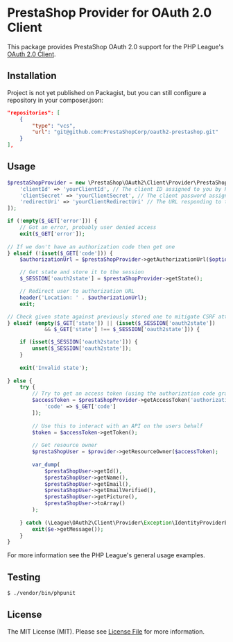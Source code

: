 # PrestaShop Provider for OAuth 2.0 Client

This package provides PrestaShop OAuth 2.0 support for the PHP League's [OAuth 2.0 Client](https://github.com/thephpleague/oauth2-client).

## Installation

[//]: # (```)

[//]: # (composer require prestashopcorp/oauth2-prestashop)

[//]: # (```)

Project is not yet published on Packagist, but you can still configure a repository in your composer.json:

```json
"repositories": [
    {
        "type": "vcs",
        "url": "git@github.com:PrestaShopCorp/oauth2-prestashop.git"
    }
],
```

## Usage

```php
$prestaShopProvider = new \PrestaShop\OAuth2\Client\Provider\PrestaShop([
    'clientId' => 'yourClientId', // The client ID assigned to you by PrestaShop
    'clientSecret' => 'yourClientSecret', // The client password assigned to you by PrestaShop
    'redirectUri' => 'yourClientRedirectUri' // The URL responding to the code flow implemented here
]);

if (!empty($_GET['error'])) {
    // Got an error, probably user denied access
    exit($_GET['error']);
    
// If we don't have an authorization code then get one
} elseif (!isset($_GET['code'])) {
    $authorizationUrl = $prestaShopProvider->getAuthorizationUrl($options);

    // Get state and store it to the session
    $_SESSION['oauth2state'] = $prestaShopProvider->getState();

    // Redirect user to authorization URL
    header('Location: ' . $authorizationUrl);
    exit;

// Check given state against previously stored one to mitigate CSRF attack
} elseif (empty($_GET['state']) || (isset($_SESSION['oauth2state']) 
            && $_GET['state'] !== $_SESSION['oauth2state'])) {

    if (isset($_SESSION['oauth2state'])) {
        unset($_SESSION['oauth2state']);
    }
    
    exit('Invalid state');
    
} else {
    try {
        // Try to get an access token (using the authorization code grant)
        $accessToken = $prestaShopProvider->getAccessToken('authorization_code', [
            'code' => $_GET['code']
        ]);
    
        // Use this to interact with an API on the users behalf
        $token = $accessToken->getToken();
        
        // Get resource owner
        $prestaShopUser = $provider->getResourceOwner($accessToken);
        
        var_dump(
            $prestaShopUser->getId(),
            $prestaShopUser->getName(),
            $prestaShopUser->getEmail(),
            $prestaShopUser->getEmailVerified(),
            $prestaShopUser->getPicture(),
            $prestaShopUser->toArray()
        );
    
    } catch (\League\OAuth2\Client\Provider\Exception\IdentityProviderException $e) {
        exit($e->getMessage());
    }
}
```

For more information see the PHP League's general usage examples.

## Testing

``` bash
$ ./vendor/bin/phpunit
```

## License

The MIT License (MIT). Please see [License File](https://github.com/prestashopcorp/oauth2-prestashop/blob/master/LICENSE) for more information.